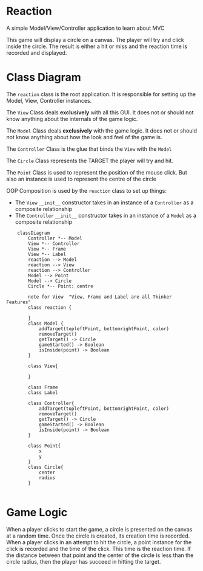 # Reaction

A simple Model/View/Controller application to learn about MVC

This game will display a circle on a canvas. The player will try and click inside the circle. 
The result is either a hit or miss and the reaction time is recorded and displayed.

# Class Diagram
The `reaction` class is the root application. It is responsible for setting up the Model, View, Controller instances.

The `View` Class deals **exclusively** with all this GUI. It does not or should not know anything about the internals of the game logic.

The `Model` Class deals **exclusively** with the game logic. It does not or should not know anything about how the look and feel of the game is.

The `Controller` Class is the glue that binds the `View` with the `Model`

The `Circle` Class represents the TARGET the player will try and hit.

The `Point` Class is used to represent the position of the mouse click. But also an instance is used to represent the centre of the circle

OOP Composition is used by the `reaction` class to set up things:
* The `View` `__init__` constructor takes in an instance of a `Controller` as a composite relationship
* The `Controller` `__init__` constructor takes in an instance of a `Model` as a composite relationship

```mermaid
    classDiagram
        Controller *-- Model
        View *-- Controller
        View *-- Frame
        View *-- Label
        reaction --> Model
        reaction --> View
        reaction --> Controller
        Model --> Point
        Model --> Circle
        Circle *-- Point: centre
        
        note for View  "View, Frame and Label are all Tkinker Features"
        class reaction {
            
        }
        class Model {
            addTarget(topleftPoint, bottomrightPoint, color)
            removeTarget()
            getTarget() -> Circle
            gameStarted() -> Boolean
            isInside(point) -> Boolean
        }
        
        class View{
            
        }
        
        class Frame
        class Label
        
        class Controller{
            addTarget(topleftPoint, bottomrightPoint, color)
            removeTarget()
            getTarget() -> Circle
            gameStarted() -> Boolean
            isInside(point) -> Boolean
        }
        
        class Point{
            x
            y
        }
        class Circle{
            center
            radius
        }


```

# Game Logic

When a player clicks to start the game, a circle is presented on the canvas at a random time.
Once the circle is created, its creation time is recorded.
When a player clicks in an attempt to hit the circle, a point instance for the click is recorded and the time of the click.
This time is the reaction time.
If the distance between that point and the center of the circle is less than the circle radius, then the player has succeed in hitting the target.

